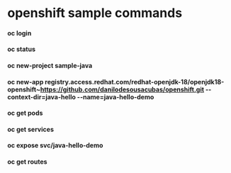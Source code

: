# openshift sample commands

#### oc login 

#### oc status

#### oc new-project sample-java

#### oc new-app registry.access.redhat.com/redhat-openjdk-18/openjdk18-openshift~https://github.com/danilodesousacubas/openshift.git --context-dir=java-hello --name=java-hello-demo

#### oc get pods

#### oc get services

#### oc expose svc/java-hello-demo

#### oc get routes